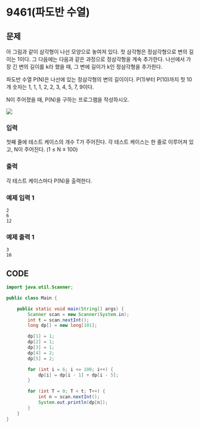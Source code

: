 # 9461\(파도반 수열\)

## 문제

아 그림과 같이 삼각형이 나선 모양으로 놓여져 있다. 첫 삼각형은 정삼각형으로 변의 길이는 1이다. 그 다음에는 다음과 같은 과정으로 정삼각형을 계속 추가한다. 나선에서 가장 긴 변의 길이를 k라 했을 때, 그 변에 길이가 k인 정삼각형을 추가한다.

파도반 수열 P\(N\)은 나선에 있는 정삼각형의 변의 길이이다. P\(1\)부터 P\(10\)까지 첫 10개 숫자는 1, 1, 1, 2, 2, 3, 4, 5, 7, 9이다.

N이 주어졌을 때, P\(N\)을 구하는 프로그램을 작성하시오.



![](https://www.acmicpc.net/upload/images/pandovan.png)

### 입력

첫째 줄에 테스트 케이스의 개수 T가 주어진다. 각 테스트 케이스는 한 줄로 이루어져 있고, N이 주어진다. \(1 ≤ N ≤ 100\)

### 출력

각 테스트 케이스마다 P\(N\)을 출력한다.

### 예제 입력 1

```text
2
6
12
```

### 예제 출력 1

```text
3
16
```

## CODE

```java
import java.util.Scanner;

public class Main {

	public static void main(String[] args) {
		Scanner scan = new Scanner(System.in);
		int t = scan.nextInt();
		long dp[] = new long[101];

		dp[1] = 1;
		dp[2] = 1;
		dp[3] = 1;
		dp[4] = 2;
		dp[5] = 2;

		for (int i = 6; i <= 100; i++) {
			dp[i] = dp[i - 1] + dp[i - 5];
		}

		for (int T = 0; T < t; T++) {
			int n = scan.nextInt();
			System.out.println(dp[n]);
		}
	}
}
```

